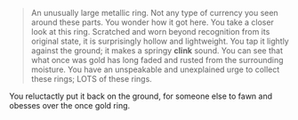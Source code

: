 >An unusually large metallic ring. Not any type of currency you seen around these parts.
You wonder how it got here. You take a closer look at this ring. Scratched and worn beyond
recognition from its original state, it is surprisingly hollow and lightweight. You tap it
lightly against the ground; it makes a springy **clink** sound. You can see that what once
was gold has long faded and rusted from the surrounding moisture. You have an unspeakable and 
unexplained urge to collect these rings; LOTS of these rings.

You reluctactly put it back on the ground, for someone else to fawn and obesses over the 
once gold ring.
